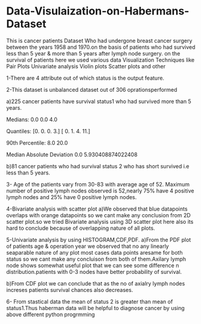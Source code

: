 # Data-Visulaization-on-Habermans-Dataset
This is cancer patients Dataset Who had undergone breast cancer surgery between the years 1958 and 1970.on the basis of patients who had survived less than 5 year &amp; more than 5 years after lymph node surgery. on the survival of patients here we used various data Visualization Techniques like Pair Plots Univariate analysis  Violin plots Scatter plots and other

1-There are 4 attribute out of which status is the output feature.

2-This dataset is unbalanced dataset out of 306 oprationsperformed

a)225 cancer patients have survival status1 who had survived more than 5 years.

Medians: 0.0 0.0 4.0 

Quantiles: [0. 0. 0. 3.] [ 0.  1.  4. 11.] 

90th Percentile: 8.0 20.0

Median Absolute Deviation 0.0 5.930408874022408 

b)81 cancer patients who had survival status 2 who has short survived i.e less than 5 years.

3- Age of the patients vary from 30-83 with average age of 52. Maximum number of positive lymph nodes observed is 52,nearly 75% have 4 positive lymph nodes and 25% have 0 positive lymph nodes.

4-Bivariate analysis with scatter plot a)We observed that blue datapoints overlaps with orange datapoints so we cant make any conclusion from 2D scatter plot.so we tried Bivariate analysis using 3D scatter plot here also its hard to conclude because of overlapping nature of all plots.


5-Univariate analysis by using HISTOGRAM,CDF,PDF.
a)From the PDF plot of patients age & operation year we observed that no any linearly seaparable nature of any plot most cases data points aresame for both status so we cant make any concluison from both of them.Axilary lymph node shows somewhat useful plot that we can see some difference n distribution.patients with 0-3 nodes have better probability of survival.

b)From CDF plot we can conclude that as the no of axialry lymph nodes increses patients survival chances also decreases.

6- From stastical data the mean of status 2 is greater than mean of status1.Thus haberman data will be helpful to diagnose cancer by using above different python progrmming
